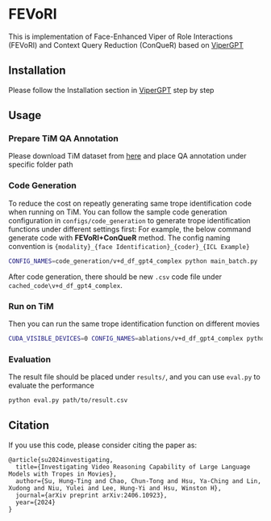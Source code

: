 # FEVoRI
This is implementation of Face-Enhanced Viper of Role Interactions (FEVoRI) and Context Query Reduction (ConQueR) based on [ViperGPT](https://viper.cs.columbia.edu/)

## Installation
Please follow the Installation section in [ViperGPT](https://github.com/cvlab-columbia/viper) step by step

## Usage

### Prepare TiM QA Annotation
Please download TiM dataset from [here](https://github.com/ander1119/TiM) and place QA annotation under specific folder path

### Code Generation
To reduce the cost on repeatly generating same trope identification code when running on TiM. You can follow the sample code generation configuration in `configs/code_generation` to generate trope identification functions under different settings first:
For example, the below command generate code with **FEVoRI+ConQueR** method. The config naming convention is `{modality}_{face Identification}_{coder}_{ICL Example}`

```bash
CONFIG_NAMES=code_generation/v+d_df_gpt4_complex python main_batch.py
```

After code generation, there should be new `.csv` code file under `cached_code\v+d_df_gpt4_complex`.

### Run on TiM
Then you can run the same trope identification function on different movies
```bash
CUDA_VISIBLE_DEVICES=0 CONFIG_NAMES=ablations/v+d_df_gpt4_complex python main_batch.py
```

### Evaluation
The result file should be placed under `results/`, and you can use `eval.py` to evaluate the performance
```bash
python eval.py path/to/result.csv
```

## Citation

If you use this code, please consider citing the paper as:

```
@article{su2024investigating,
  title={Investigating Video Reasoning Capability of Large Language Models with Tropes in Movies},
  author={Su, Hung-Ting and Chao, Chun-Tong and Hsu, Ya-Ching and Lin, Xudong and Niu, Yulei and Lee, Hung-Yi and Hsu, Winston H},
  journal={arXiv preprint arXiv:2406.10923},
  year={2024}
}
```